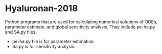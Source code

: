 # Hyaluronan-2018
Python programs that are used for calculating numerical solutions of ODEs, parameter estimate, and global sensitivity analysis. They include pe-ha.py and SA.py files.

- pe-ha.py file is for parameter estimation.
- Sa.py is for sensitivity analysis.


